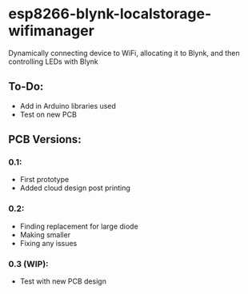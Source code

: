 # esp8266-blynk-localstorage-wifimanager
Dynamically connecting device to WiFi, allocating it to Blynk, and then controlling LEDs with Blynk

## To-Do:
- Add in Arduino libraries used
- Test on new PCB

## PCB Versions:

### 0.1:

- First prototype
- Added cloud design post printing

### 0.2:

- Finding replacement for large diode
- Making smaller
- Fixing any issues

### 0.3 (WIP):
- Test with new PCB design
